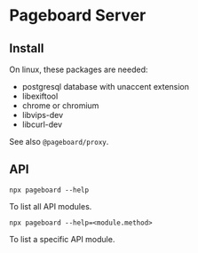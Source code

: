 Pageboard Server
================

Install
-------

On linux, these packages are needed:

- postgresql database with unaccent extension
- libexiftool
- chrome or chromium
- libvips-dev
- libcurl-dev

See also `@pageboard/proxy`.

API
---

`npx pageboard --help`

To list all API modules.

`npx pageboard --help=<module.method>`

To list a specific API module.

